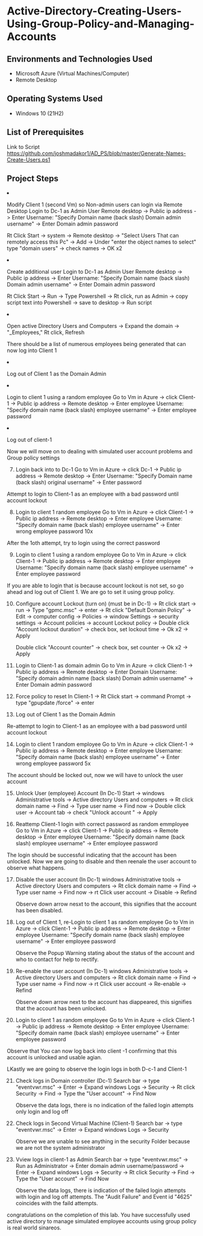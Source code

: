# Active-Directory-Creating-Users-Using-Group-Policy-and-Managing-Accounts

<h2>Environments and Technologies Used</h2>

- Microsoft Azure (Virtual Machines/Computer)
- Remote Desktop

<h2>Operating Systems Used </h2>

- Windows 10</b> (21H2)

<h2>List of Prerequisites</h2>

Link to Script https://github.com/joshmadakor1/AD_PS/blob/master/Generate-Names-Create-Users.ps1

<h2>Project Steps</h2

1. Modify Client 1 (second Vm) so Non-admin users can login via Remote Desktop
   Login to Dc-1 as Admin User 
   Remote desktop -> Public ip address -> Enter Username: "Specify Domain name (back slash) Domain admin username" -> Enter Domain admin password

   Rt Click Start -> system -> Remote desktop -> "Select Users That can remotely access this Pc" -> Add -> Under "enter the object names to select" type "domain users" -> check names -> OK x2

2. Create additional user
   Login to Dc-1 as Admin User 
   Remote desktop -> Public ip address -> Enter Username: "Specify Domain name (back slash) Domain admin username" -> Enter Domain admin password

    Rt Click Start -> Run -> Type Powershell -> Rt click, run as Admin -> copy script text into Powershell -> save to desktop -> Run script

3. Open active Directory Users and Computers -> Expand the domain -> "_Employees," Rt click, Refresh

   There should be a list of numerous employees being generated that can now log into Client 1

4. Log out of Client 1 as the Domain Admin

5. Login to client 1 using a random employee
    Go to Vm in Azure -> click Client-1 -> Public ip address -> Remote desktop -> Enter employee Username: "Specify domain name (back slash) employee username" -> Enter employee password

6. Log out of client-1

Now  we will move on to dealing with simulated user account problems and Group policy settings

7. Login back into to Dc-1
   Go to Vm in Azure -> click Dc-1 -> Public ip address -> Remote desktop -> Enter Username: "Specify Domain name (back slash) original username" -> Enter password

Attempt to  login to Client-1 as an employee with a bad password until account lockout

8. Login to client 1 random employee
    Go to Vm in Azure -> click Client-1 -> Public ip address -> Remote desktop -> Enter employee Username: "Specify domain name (back slash) employee username" -> Enter wrong  employee password 10x

After the 1oth attempt, try to login using the correct password

9. Login to client 1 using a random employee
    Go to Vm in Azure -> click Client-1 -> Public ip address -> Remote desktop -> Enter employee Username: "Specify domain name (back slash) employee username" -> Enter employee password

If you are able to login that is because account lockout is not set, so go ahead and log out of Client 1. We are go to set it using group policy.

10. Configure account Lockout (turn on)
    (must be in Dc-1) -> Rt click start -> run -> Type  "gpmc.msc" -> enter -> Rt click  "Default Domain Policy" -> Edit -> computer config ->  Policies -> window Settings -> security settings -> Account policies -> account Lockout policy -> Double click "Account lockout duration" -> check box, set 
    lockout time -> Ok x2 -> Apply

     Double click "Account counter" -> check box, set counter -> Ok x2 -> Apply

11. Login to Client-1 as domain admin
    Go to Vm in Azure -> click Client-1 -> Public ip address -> Remote desktop -> Enter Domain Username: "Specify domain admin name (back slash) Domain admin username" -> Enter Domain admin password

12. Force policy to reset
    In Client-1 -> Rt Click start -> command Prompt -> type "gpupdate /force" -> enter

13. Log out of Client 1 as the Domain Admin

Re-attempt to login to Client-1 as an employee with a bad password until account lockout

14. Login to client 1 random employee
    Go to Vm in Azure -> click Client-1 -> Public ip address -> Remote desktop -> Enter employee Username: "Specify domain name (back slash) employee username" -> Enter wrong employee password 5x

The account should be locked out, now we will have to unlock the user account

15. Unlock User (employee) Account (In Dc-1)
    Start -> windows Administrative tools -> Active directory Users and computers -> Rt click domain name -> Find -> Type user name -> Find now -> Double click user -> Account tab -> check "Unlock account " -> Apply

16. Reattemp Client-1 login with correct password as random emmployee
    Go to Vm in Azure -> click Client-1 -> Public ip address -> Remote desktop -> Enter employee Username: "Specify domain name (back slash) employee username" -> Enter employee password
    
The login should be successful indicating that the account has been unlocked. Now we are going to disable and then reenale the user account to observe what happens.

17. Disable the user account (In Dc-1)
    windows Administrative tools -> Active directory Users and computers -> Rt click domain name -> Find -> Type user name -> Find now -> rt Click user account -> Disable -> Refind

    Observe down arrow nesxt to the account, this signifies that the account has been disabled.

18. Log out of Client 1, re-Login to client 1 as random employee
    Go to Vm in Azure -> click Client-1 -> Public ip address -> Remote desktop -> Enter employee Username: "Specify domain name (back slash) employee username" -> Enter employee password

    Observe the Popup Warning stating about the status of the account and who to contact for help to rectify.

19. Re-enable the user account (In Dc-1)
    windows Administrative tools -> Active directory Users and computers -> Rt click domain name -> Find -> Type user name -> Find now -> rt Click user account -> Re-enable -> Refind

    Observe down arrow next to the account has diappeared, this signifies that the account has been unlocked.

20. Login to client 1 as random employee
    Go to Vm in Azure -> click Client-1 -> Public ip address -> Remote desktop -> Enter employee Username: "Specify domain name (back slash) employee username" -> Enter employee password

   Observe that You can now log back into client -1 confirming that this account is unlocked and usable agian.

LKastly we are going to observe the login logs in both D-c-1 and Client-1

21. Check logs in Domain controller (Dc-1)
    Search bar -> type "eventvwr.msc" -> Enter -> Expand windows Logs -> Security -> Rt click Security -> Find -> Type the "User account" -> Find Now

    Observe  the data logs, there is no indication of the failed login attempts only login and log off

22. Check logs in Second Virtual Machine (Client-1)
    Search bar -> type "eventvwr.msc" -> Enter -> Expand windows Logs -> Security 

    Observe we are unable to see anything in the security Folder because we  are not the system administrator

23. Vview logs in client-1 as Admin
     Search bar -> type "eventvwr.msc" -> Run as Administrator -> Enter domain admin username/password -> Enter -> Expand windows Logs -> Security -> Rt click Security -> Find -> Type the "User account" -> Find Now

    Observe  the data logs, there is indication of the failed login attempts with login and log off attempts. The "Audit Failure" and Event id "4625" coincides with the faild attempts.


congratulations on the completion of this lab. You have successfully used active directory to manage simulated employee accounts using group policy is real world sinareos. 
